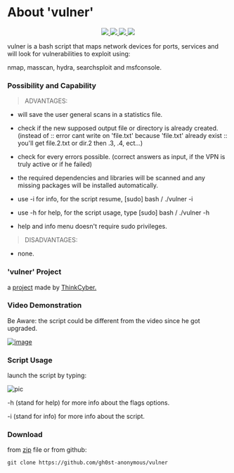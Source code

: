# About 'vulner'

<p align="center">
   </a>
      <a href="https://github.com/gh0st-anonymous/analyzer">
      <img src="https://img.shields.io/badge/Version-1.0.0-darkgreen">
        <img src="https://img.shields.io/badge/Release%20Date-june%202022-purple">
  <img src="https://shields.io/badge/Bash-100%25-066da5">
  <img src="https://shields.io/badge/Platform-Linux-darkred">
    </a>
  </p>
</p>

vulner is a bash script that maps network devices for ports, services and will look for vulnerabilities to exploit using:

nmap, masscan, hydra, searchsploit and msfconsole.

### Possibility and Capability

> ADVANTAGES:

- will save the user general scans in a statistics file.

- check if the new supposed output file or directory is already created. (instead of :: error cant write on 'file.txt' because 'file.txt' already exist :: you'll get file.2.txt or dir.2 then .3, .4, ect...)

- check for every errors possible. (correct answers as input, if the VPN is truly active or if he failed)

- the required dependencies and libraries will be scanned and any missing packages will be installed automatically.

- use -i for info, for the script resume, [sudo] bash  / ./vulner -i

- use -h for help, for the script usage, type [sudo] bash  / ./vulner -h

- help and info menu doesn't require sudo privileges.

> DISADVANTAGES:

- none.


### 'vulner' Project

a [project](https://github.com/gh0st-anonymous/vulner/files/9901643/project.pdf) made by [ThinkCyber.](https://www.thinkcyber.co.il/)


### Video Demonstration

Be Aware: the script could be different from the video since he got upgraded.

[![image](https://user-images.githubusercontent.com/102325071/199022744-b17d079f-6cc6-45f6-ba1e-95d3e0c82f54.jpg)
](https://www.youtube.com/watch?v=Ghh3wMwek1M)

### Script Usage

launch the script by typing:

![pic](https://user-images.githubusercontent.com/102325071/198983507-77c057d2-b38b-4f84-aacb-9a4db02a1215.png)

-h (stand for help) for more info about the flags options.

-i (stand for info) for more info about the script.

### Download

from [zip](https://github.com/gh0st-anonymous/remote-control/files/9900001/remote.control.zip) file or from github: 

    git clone https://github.com/gh0st-anonymous/vulner
